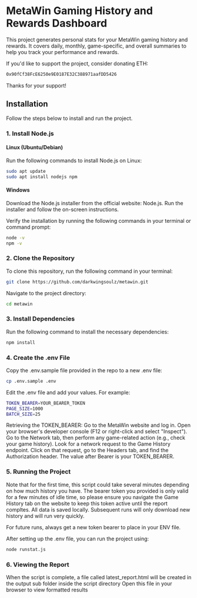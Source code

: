 # MetaWin Gaming History and Rewards Dashboard

This project generates personal stats for your MetaWin gaming history and rewards. It covers daily, monthly, game-specific, and overall summaries to help you track your performance and rewards.

If you'd like to support the project, consider donating ETH:

```bash
0x90fCf38FcE6250e9E0187E32C388971aafDD5426
```

Thanks for your support!


## Installation

Follow the steps below to install and run the project.

### 1. Install Node.js

#### Linux (Ubuntu/Debian)
Run the following commands to install Node.js on Linux:
```bash
sudo apt update
sudo apt install nodejs npm
```

#### Windows
Download the Node.js installer from the official website: Node.js. Run the installer and follow the on-screen instructions.

Verify the installation by running the following commands in your terminal or command prompt:

```bash
node -v
npm -v
```

### 2. Clone the Repository
To clone this repository, run the following command in your terminal:

```bash
git clone https://github.com/darkwingsoulz/metawin.git
```

Navigate to the project directory:

```bash
cd metawin
```

### 3. Install Dependencies
Run the following command to install the necessary dependencies:

```bash
npm install
```

### 4. Create the .env File
Copy the .env.sample file provided in the repo to a new .env file:

```bash
cp .env.sample .env
```
Edit the .env file and add your values. For example:

```bash
TOKEN_BEARER=YOUR_BEARER_TOKEN
PAGE_SIZE=1000
BATCH_SIZE=25
```
Retrieving the TOKEN_BEARER:
Go to the MetaWin website and log in.
Open your browser's developer console (F12 or right-click and select "Inspect").
Go to the Network tab, then perform any game-related action (e.g., check your game history).
Look for a network request to the Game History endpoint.
Click on that request, go to the Headers tab, and find the Authorization header. The value after Bearer is your TOKEN_BEARER.

### 5. Running the Project
Note that for the first time, this script could take several minutes depending on how much history you have.
The bearer token you provided is only valid for a few minutes of idle time, so please ensure you navigate the Game History tab on the website to keep 
this token active until the report compltes.  All data is saved locally.  Subsequent runs will only download new history and will run very quickly.

For future runs, always get a new token bearer to place in your ENV file.

After setting up the .env file, you can run the project using:

```bash
node runstat.js
```

### 6. Viewing the Report
When the script is complete, a file called latest_report.html will be created in the output sub folder inside the script directory
Open this file in your browser to view formatted results
 
